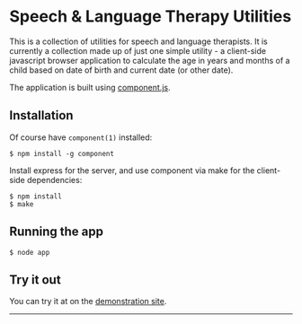 # Speech & Language Therapy Utilities

This is a collection of utilities for speech and language therapists. It is currently a collection made up of just one simple utility - a client-side javascript browser application to calculate the age in years and months of a child based on date of birth and current date (or other date).

The application is built using [component.js](http://cl.ly/Kn1z).

## Installation

Of course have `component(1)` installed:
 
    $ npm install -g component

Install express for the server, and use component via make for the client-side dependencies:

    $ npm install
    $ make

## Running the app

    $ node app

## Try it out
You can try it at on the [demonstration site](http://sltutils.jit.su/datecalc).
***